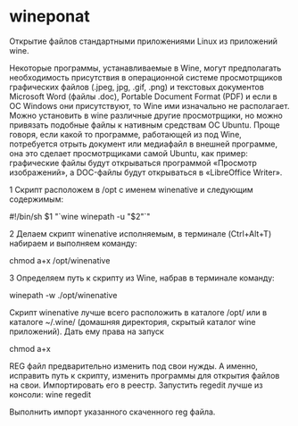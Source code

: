 # wineponat
Открытие файлов стандартными приложениями Linux из приложений wine.

Некоторые программы, устанавливаемые в Wine, могут предполагать необходимость присутствия в операционной системе просмотрщиков графических файлов (.jpeg, jpg, .gif, .png) и текстовых документов Microsoft Word (файлы .doc), Portable Document Format (PDF) и если в ОС Windows они присутствуют, то Wine ими изначально не располагает. Можно установить в wine различные другие просмотрщики, но можно привязать подобные файлы к нативным средствам OC Ubuntu. Проще говоря, если какой то программе, работающей из под Wine, потребуется отрыть документ или медиафайл в внешней программе, она это сделает просмотрщиками самой Ubuntu, как пример: графические файлы будут открываться программой «Просмотр изображений», а DOC-файлы будут открываться в «LibreOffice Writer». 

1 Скрипт расположем в  /opt с именем winenative и следующим содержимым: 


#!/bin/sh
$1 "`wine winepath -u "$2"`"



2 Делаем скрипт winenative исполняемым, в терминале (Ctrl+Alt+T) набираем и выполняем команду: 

chmod a+x /opt/winenative 




3 Определяем путь к скрипту из Wine, набрав в терминале команду: 

winepath -w ./opt/winenative 

Скрипт winenative лучше всего расположить в каталоге /opt/ или в каталоге ~/.wine/ (домашняя директория, скрытый каталог wine приложений).
Дать ему права на запуск 

chmod a+x

REG файл предварительно изменить под свои нужды. А именно, исправить путь к скрипту, изменить программы для открытия файлов на свои. 
Импортировать его в реестр. Запустить regedit лучше из консоли:
wine regedit

Выполнить импорт указанного скаченного reg файла.

